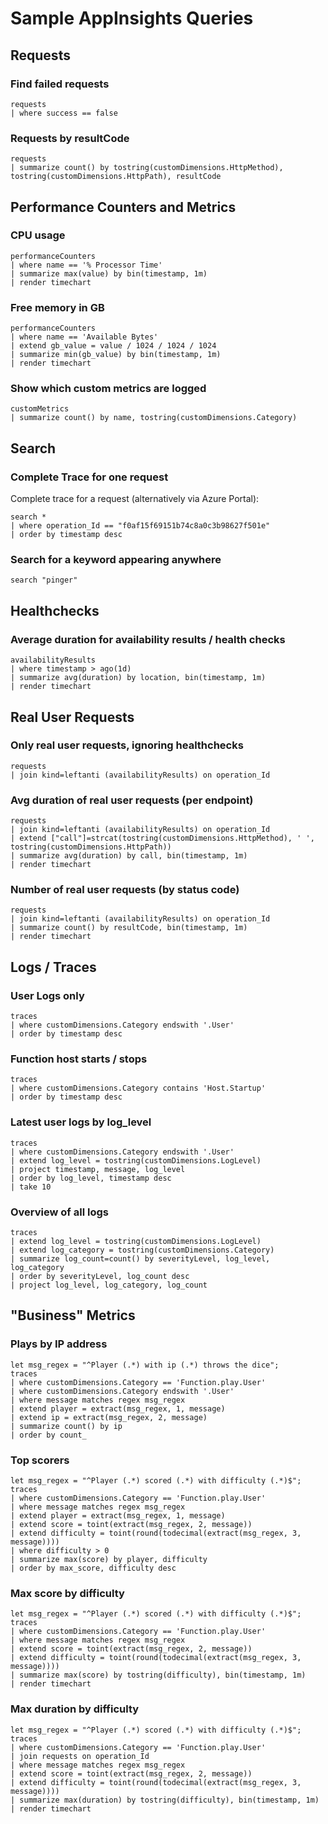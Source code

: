 
# Sample AppInsights Queries

## Requests

### Find failed requests

```
requests
| where success == false 
```

### Requests by resultCode

```
requests
| summarize count() by tostring(customDimensions.HttpMethod), tostring(customDimensions.HttpPath), resultCode
```

## Performance Counters and Metrics

### CPU usage

```
performanceCounters
| where name == '% Processor Time'
| summarize max(value) by bin(timestamp, 1m)
| render timechart
```

### Free memory in GB

```
performanceCounters
| where name == 'Available Bytes'
| extend gb_value = value / 1024 / 1024 / 1024
| summarize min(gb_value) by bin(timestamp, 1m)
| render timechart
```

### Show which custom metrics are logged

```
customMetrics
| summarize count() by name, tostring(customDimensions.Category)
```


## Search

### Complete Trace for one request

Complete trace for a request (alternatively via Azure Portal):

```
search *
| where operation_Id == "f0af15f69151b74c8a0c3b98627f501e"
| order by timestamp desc 
```

### Search for a keyword appearing anywhere

```
search "pinger"
```

## Healthchecks

### Average duration for availability results / health checks

```
availabilityResults
| where timestamp > ago(1d) 
| summarize avg(duration) by location, bin(timestamp, 1m)
| render timechart 
```

## Real User Requests

### Only real user requests, ignoring healthchecks

```
requests 
| join kind=leftanti (availabilityResults) on operation_Id
```

### Avg duration of real user requests (per endpoint)

```
requests 
| join kind=leftanti (availabilityResults) on operation_Id
| extend ["call"]=strcat(tostring(customDimensions.HttpMethod), ' ', tostring(customDimensions.HttpPath))
| summarize avg(duration) by call, bin(timestamp, 1m) 
| render timechart 
```

### Number of real user requests (by status code)

```
requests 
| join kind=leftanti (availabilityResults) on operation_Id
| summarize count() by resultCode, bin(timestamp, 1m) 
| render timechart
```

## Logs / Traces

### User Logs only

```
traces
| where customDimensions.Category endswith '.User'
| order by timestamp desc
```

### Function host starts / stops

```
traces
| where customDimensions.Category contains 'Host.Startup'
| order by timestamp desc
```

### Latest user logs by log_level

```
traces
| where customDimensions.Category endswith '.User'
| extend log_level = tostring(customDimensions.LogLevel)
| project timestamp, message, log_level 
| order by log_level, timestamp desc 
| take 10
```

### Overview of all logs

```
traces
| extend log_level = tostring(customDimensions.LogLevel)
| extend log_category = tostring(customDimensions.Category)
| summarize log_count=count() by severityLevel, log_level, log_category
| order by severityLevel, log_count desc
| project log_level, log_category, log_count
```

## "Business" Metrics

### Plays by IP address

```
let msg_regex = "^Player (.*) with ip (.*) throws the dice";
traces
| where customDimensions.Category == 'Function.play.User'
| where customDimensions.Category endswith '.User'
| where message matches regex msg_regex
| extend player = extract(msg_regex, 1, message)
| extend ip = extract(msg_regex, 2, message)
| summarize count() by ip
| order by count_
```

### Top scorers

```
let msg_regex = "^Player (.*) scored (.*) with difficulty (.*)$";
traces
| where customDimensions.Category == 'Function.play.User'
| where message matches regex msg_regex
| extend player = extract(msg_regex, 1, message)
| extend score = toint(extract(msg_regex, 2, message))
| extend difficulty = toint(round(todecimal(extract(msg_regex, 3, message))))
| where difficulty > 0
| summarize max(score) by player, difficulty
| order by max_score, difficulty desc
```

### Max score by difficulty

```
let msg_regex = "^Player (.*) scored (.*) with difficulty (.*)$";
traces 
| where customDimensions.Category == 'Function.play.User'
| where message matches regex msg_regex
| extend score = toint(extract(msg_regex, 2, message))
| extend difficulty = toint(round(todecimal(extract(msg_regex, 3, message))))
| summarize max(score) by tostring(difficulty), bin(timestamp, 1m)
| render timechart 
```

### Max duration by difficulty

```
let msg_regex = "^Player (.*) scored (.*) with difficulty (.*)$";
traces 
| where customDimensions.Category == 'Function.play.User'
| join requests on operation_Id
| where message matches regex msg_regex
| extend score = toint(extract(msg_regex, 2, message))
| extend difficulty = toint(round(todecimal(extract(msg_regex, 3, message))))
| summarize max(duration) by tostring(difficulty), bin(timestamp, 1m)
| render timechart 
```